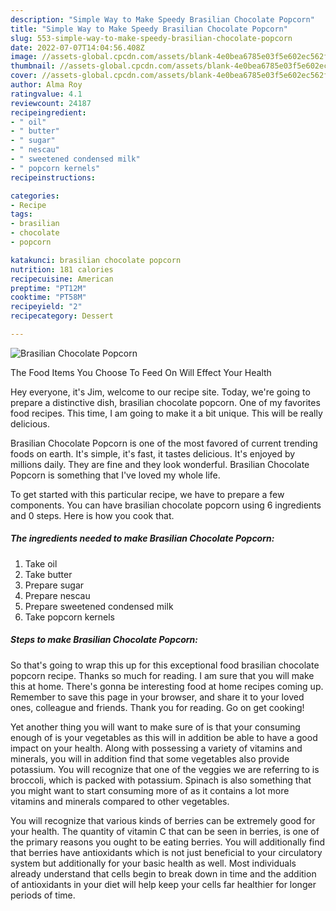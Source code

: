 ```yaml
---
description: "Simple Way to Make Speedy Brasilian Chocolate Popcorn"
title: "Simple Way to Make Speedy Brasilian Chocolate Popcorn"
slug: 553-simple-way-to-make-speedy-brasilian-chocolate-popcorn
date: 2022-07-07T14:04:56.408Z
image: //assets-global.cpcdn.com/assets/blank-4e0bea6785e03f5e602ec562f230caae08da540cada707380b4fe1bbebba43da.png
thumbnail: //assets-global.cpcdn.com/assets/blank-4e0bea6785e03f5e602ec562f230caae08da540cada707380b4fe1bbebba43da.png
cover: //assets-global.cpcdn.com/assets/blank-4e0bea6785e03f5e602ec562f230caae08da540cada707380b4fe1bbebba43da.png
author: Alma Roy
ratingvalue: 4.1
reviewcount: 24187
recipeingredient:
- " oil"
- " butter"
- " sugar"
- " nescau"
- " sweetened condensed milk"
- " popcorn kernels"
recipeinstructions:

categories:
- Recipe
tags:
- brasilian
- chocolate
- popcorn

katakunci: brasilian chocolate popcorn 
nutrition: 181 calories
recipecuisine: American
preptime: "PT12M"
cooktime: "PT58M"
recipeyield: "2"
recipecategory: Dessert

---
```



![Brasilian Chocolate Popcorn](//assets-global.cpcdn.com/assets/blank-4e0bea6785e03f5e602ec562f230caae08da540cada707380b4fe1bbebba43da.png)

The Food Items You Choose To Feed On Will Effect Your Health

Hey everyone, it's Jim, welcome to our recipe site. Today, we're going to prepare a distinctive dish, brasilian chocolate popcorn. One of my favorites food recipes. This time, I am going to make it a bit unique. This will be really delicious.

Brasilian Chocolate Popcorn is one of the most favored of current trending foods on earth. It's simple, it's fast, it tastes delicious. It's enjoyed by millions daily. They are fine and they look wonderful. Brasilian Chocolate Popcorn is something that I've loved my whole life.




To get started with this particular recipe, we have to prepare a few components. You can have brasilian chocolate popcorn using 6 ingredients and 0 steps. Here is how you cook that.

<!--inarticleads1-->

##### The ingredients needed to make Brasilian Chocolate Popcorn:

1. Take  oil
1. Take  butter
1. Prepare  sugar
1. Prepare  nescau
1. Prepare  sweetened condensed milk
1. Take  popcorn kernels




<!--inarticleads2-->

##### Steps to make Brasilian Chocolate Popcorn:





So that's going to wrap this up for this exceptional food brasilian chocolate popcorn recipe. Thanks so much for reading. I am sure that you will make this at home. There's gonna be interesting food at home recipes coming up. Remember to save this page in your browser, and share it to your loved ones, colleague and friends. Thank you for reading. Go on get cooking!

Yet another thing you will want to make sure of is that your consuming enough of is your vegetables as this will in addition be able to have a good impact on your health. Along with possessing a variety of vitamins and minerals, you will in addition find that some vegetables also provide potassium. You will recognize that one of the veggies we are referring to is broccoli, which is packed with potassium. Spinach is also something that you might want to start consuming more of as it contains a lot more vitamins and minerals compared to other vegetables.

You will recognize that various kinds of berries can be extremely good for your health. The quantity of vitamin C that can be seen in berries, is one of the primary reasons you ought to be eating berries. You will additionally find that berries have antioxidants which is not just beneficial to your circulatory system but additionally for your basic health as well. Most individuals already understand that cells begin to break down in time and the addition of antioxidants in your diet will help keep your cells far healthier for longer periods of time.
